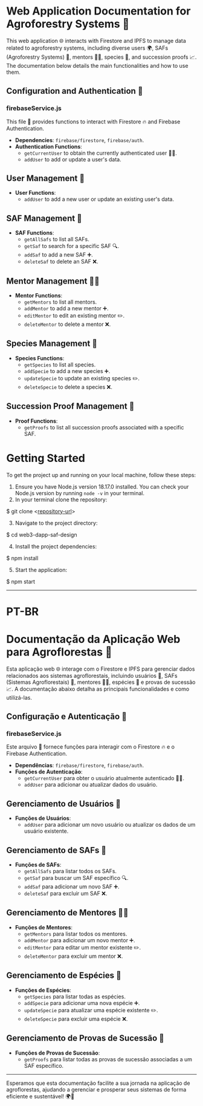 # Web Application Documentation for Agroforestry Systems 🌳

This web application 🌐 interacts with Firestore and IPFS to manage data related to agroforestry systems, including diverse users 🌍, SAFs (Agroforestry Systems) 🌲, mentors 🧑‍🏫, species 🌱, and succession proofs 📈. The documentation below details the main functionalities and how to use them.

## Configuration and Authentication 🔑

### firebaseService.js

This file 📂 provides functions to interact with Firestore 🔥 and Firebase Authentication.

- **Dependencies**: `firebase/firestore`, `firebase/auth`.
- **Authentication Functions**: 
  - `getCurrentUser` to obtain the currently authenticated user 🙋‍♂️.
  - `addUser` to add or update a user's data.

## User Management 👥

- **User Functions**: 
  - `addUser` to add a new user or update an existing user's data.

## SAF Management 🌲

- **SAF Functions**: 
  - `getAllSafs` to list all SAFs.
  - `getSaf` to search for a specific SAF 🔍.
  - `addSaf` to add a new SAF ➕.
  - `deleteSaf` to delete an SAF ❌.

## Mentor Management 👩‍🏫

- **Mentor Functions**: 
  - `getMentors` to list all mentors.
  - `addMentor` to add a new mentor ➕.
  - `editMentor` to edit an existing mentor ✏️.
  - `deleteMentor` to delete a mentor ❌.

## Species Management 🌱

- **Species Functions**: 
  - `getSpecies` to list all species.
  - `addSpecie` to add a new species ➕.
  - `updateSpecie` to update an existing species ✏️.
  - `deleteSpecie` to delete a species ❌.

## Succession Proof Management 📜

- **Proof Functions**: 
  - `getProofs` to list all succession proofs associated with a specific SAF.
  

# Getting Started

To get the project up and running on your local machine, follow these steps:

1. Ensure you have Node.js version 18.17.0 installed. You can check your Node.js version by running `node -v` in your terminal.
2. In your terminal clone the repository:

$ git clone <[repository-url](https://github.com/AgroforestDAO/web3-dapp-saf-design/)>

3. Navigate to the project directory:

$ cd web3-dapp-saf-design

4. Install the project dependencies:

$ npm install

5. Start the application:

$ npm start
   

---


# PT-BR
# Documentação da Aplicação Web para Agroflorestas 🌳

Esta aplicação web 🌐 interage com o Firestore e IPFS para gerenciar dados relacionados aos sistemas agroflorestais, incluindo usuários 👤, SAFs (Sistemas Agroflorestais) 🌲, mentores 🧑‍🏫, espécies 🌱 e provas de sucessão 📈. A documentação abaixo detalha as principais funcionalidades e como utilizá-las.

## Configuração e Autenticação 🔑

### firebaseService.js

Este arquivo 📂 fornece funções para interagir com o Firestore 🔥 e o Firebase Authentication.

- **Dependências**: `firebase/firestore`, `firebase/auth`.
- **Funções de Autenticação**: 
  - `getCurrentUser` para obter o usuário atualmente autenticado 🙋‍♂️.
  - `addUser` para adicionar ou atualizar dados do usuário.

## Gerenciamento de Usuários 👥

- **Funções de Usuários**: 
  - `addUser` para adicionar um novo usuário ou atualizar os dados de um usuário existente.

## Gerenciamento de SAFs 🌲

- **Funções de SAFs**: 
  - `getAllSafs` para listar todos os SAFs.
  - `getSaf` para buscar um SAF específico 🔍.
  - `addSaf` para adicionar um novo SAF ➕.
  - `deleteSaf` para excluir um SAF ❌.

## Gerenciamento de Mentores 👩‍🏫

- **Funções de Mentores**: 
  - `getMentors` para listar todos os mentores.
  - `addMentor` para adicionar um novo mentor ➕.
  - `editMentor` para editar um mentor existente ✏️.
  - `deleteMentor` para excluir um mentor ❌.

## Gerenciamento de Espécies 🌱

- **Funções de Espécies**: 
  - `getSpecies` para listar todas as espécies.
  - `addSpecie` para adicionar uma nova espécie ➕.
  - `updateSpecie` para atualizar uma espécie existente ✏️.
  - `deleteSpecie` para excluir uma espécie ❌.

## Gerenciamento de Provas de Sucessão 📜

- **Funções de Provas de Sucessão**: 
  - `getProofs` para listar todas as provas de sucessão associadas a um SAF específico.

---

Esperamos que esta documentação facilite a sua jornada na aplicação de agroflorestas, ajudando a gerenciar e prosperar seus sistemas de forma eficiente e sustentável! 🌍💚


